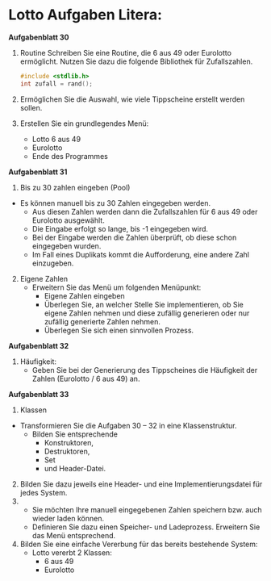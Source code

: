 # Lotto Aufgaben Litera:
**Aufgabenblatt 30**
1. Routine
Schreiben Sie eine Routine, die 6 aus 49 oder Eurolotto ermöglicht. Nutzen Sie dazu die folgende Bibliothek für Zufallszahlen.
    ```c
    #include <stdlib.h>
    int zufall = rand();
    ```
2. Ermöglichen Sie die Auswahl, wie viele Tippscheine erstellt werden sollen.

3. Erstellen Sie ein grundlegendes Menü:
    - Lotto 6 aus 49
    - Eurolotto
    - Ende des Programmes

**Aufgabenblatt 31**
1. Bis zu 30 zahlen eingeben (Pool)
- Es können manuell bis zu 30 Zahlen eingegeben werden. 
    - Aus diesen Zahlen werden dann die Zufallszahlen für 6 aus 49 oder Eurolotto ausgewählt. 
    - Die Eingabe erfolgt so lange, bis -1 eingegeben wird. 
    - Bei der Eingabe werden die Zahlen überprüft, ob diese schon eingegeben wurden. 
    - Im Fall eines Duplikats kommt die Aufforderung, eine andere Zahl einzugeben.

2. Eigene Zahlen
    - Erweitern Sie das Menü um folgenden Menüpunkt:
        - Eigene Zahlen eingeben
        - Überlegen Sie, an welcher Stelle Sie implementieren, ob Sie eigene Zahlen nehmen und diese zufällig generieren oder nur zufällig generierte Zahlen nehmen. 
        - Überlegen Sie sich einen sinnvollen Prozess.

**Aufgabenblatt 32**
1. Häufigkeit:
    -  Geben Sie bei der Generierung des Tippscheines die Häufigkeit der Zahlen (Eurolotto / 6 aus 49) an.

**Aufgabenblatt 33**
1. Klassen

- Transformieren Sie die Aufgaben 30 – 32 in eine Klassenstruktur. 
    - Bilden Sie entsprechende 
        - Konstruktoren, 
        - Destruktoren, 
        - Set
        - und Header-Datei.
2. Bilden Sie dazu jeweils eine Header- und eine Implementierungsdatei für jedes System.
3. 
    - Sie möchten Ihre manuell eingegebenen Zahlen speichern bzw. auch wieder laden können. 
    - Definieren Sie dazu einen Speicher- und Ladeprozess. Erweitern Sie das Menü entsprechend.
4. Bilden Sie eine einfache Vererbung für das bereits bestehende System: 
    - Lotto vererbt 2 Klassen: 
        - 6 aus 49
        - Eurolotto
